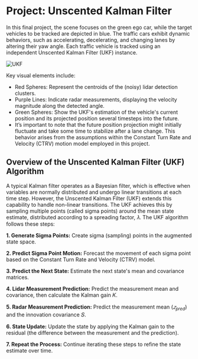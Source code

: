 # Project: Unscented Kalman Filter

In this final project, the scene focuses on the green ego car, while the target vehicles to be tracked are depicted in blue. The traffic cars exhibit dynamic behaviors, such as accelerating, decelerating, and changing lanes by altering their yaw angle. Each traffic vehicle is tracked using an independent Unscented Kalman Filter (UKF) instance.

![UKF](https://github.com/1Px-Vision/Vision-Based-Off-Road-Hazard-Detection-for-Freespace-Navigation/blob/main/Project_Unscented_Kalman_Filter_Highway/ukf_fast.gif)

Key visual elements include:

* Red Spheres: Represent the centroids of the (noisy) lidar detection clusters.
* Purple Lines: Indicate radar measurements, displaying the velocity magnitude along the detected angle.
* Green Spheres: Show the UKF's estimation of the vehicle's current position and its projected position several timesteps into the future.
* It’s important to note that the future position projection might initially fluctuate and take some time to stabilize after a lane change. This behavior arises from the assumptions within the Constant Turn Rate and Velocity (CTRV) motion model employed in this project.

## Overview of the Unscented Kalman Filter (UKF) Algorithm

A typical Kalman filter operates as a Bayesian filter, which is effective when variables are normally distributed and undergo linear transitions at each time step. However, the Unscented Kalman Filter (UKF) extends this capability to handle non-linear transitions. The UKF achieves this by sampling multiple points (called sigma points) around the mean state estimate, distributed according to a spreading factor, 𝜆. The UKF algorithm follows these steps:

**1. Generate Sigma Points:** Create sigma (sampling) points in the augmented state space.

**2. Predict Sigma Point Motion:** Forecast the movement of each sigma point based on the Constant Turn Rate and Velocity (CTRV) model.

**3. Predict the Next State:** Estimate the next state's mean and covariance matrices.

**4. Lidar Measurement Prediction:** Predict the measurement mean and covariance, then calculate the Kalman gain 𝐾.

**5. Radar Measurement Prediction:** Predict the measurement mean ($𝑧_{pred}$) and the innovation covariance 𝑆.

**6. State Update:** Update the state by applying the Kalman gain to the residual (the difference between the measurement and the prediction).

**7. Repeat the Process:** Continue iterating these steps to refine the state estimate over time.

